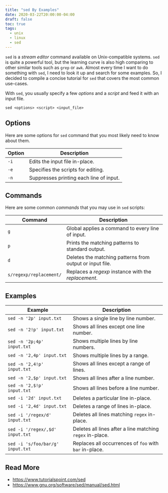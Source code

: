 ```yaml
---
title: "sed By Examples"
date: 2020-03-22T20:00:00-04:00
draft: false
toc: true
tags:
  - unix
  - linux
  - sed
---
```


`sed` is a _stream editor_ command available on Unix-compatible systems.
`sed` is quite a powerful tool, but the learning curve is also high comparing to other similar tools such as `grep` or `awk`.
Almost every time I want to do something with `sed`, I need to look it up and search for some examples.
So, I decided to compile a concise tutorial for `sed` that covers the most common use-cases.

With `sed`, you usually specify a few _options_ and a _script_ and feed it with an input file.

```
sed <options> <script> <input_file>
```

## Options

Here are some options for `sed` command that you most likely need to know about them.

| Option | Description                             |
|--------|-----------------------------------------|
| `-i`   | Edits the input file in-place.          |
| `-e`   | Specifies the scripts for editing.      |
| `-n`   | Suppresses printing each line of input. |

## Commands

Here are some common _commands_ that you may use in `sed` scripts:

| Command                 | Description                                              |
|-------------------------|----------------------------------------------------------|
| `g`                     | Global applies a command to every line of input.         |
| `p`                     | Prints the matching patterns to standard output.         |
| `d`                     | Deletes the matching patterns from output or input file. |
| `s/regexp/replacement/` | Replaces a _regexp_ instance with the _replacement_.     |

## Examples

| Example                          | Description                                               |
|----------------------------------|-----------------------------------------------------------|
| `sed -n '2p' input.txt`          | Shows a single line by line number.                       |
| `sed -n '2!p' input.txt`         | Shows all lines except one line number.                   |
| `sed -n '2p;4p' input.txt`       | Shows multiple lines by line numbers.                     |
| `sed -n '2,4p' input.txt`        | Shows multiple lines by a range.                          |
| `sed -n '2,4!p' input.txt`       | Shows all lines except a range of lines.                  |
| `sed -n '2,$p' input.txt`        | Shows all lines after a line number.                      |
| `sed -n '2,$!p' input.txt`       | Shows all lines before a line number.                     |
| `sed -i '2d' input.txt`          | Deletes a particular line in-place.                       |
| `sed -i '2,4d' input.txt`        | Deletes a range of lines in-place.                        |
| `sed -i '/regex/d' input.txt`    | Deletes all lines matching `regex` in-place.              |
| `sed -i '/regex/,$d' input.txt`  | Deletes all lines after a line matching `regex` in-place. |
| `sed -i 's/foo/bar/g' input.txt` | Replaces all occurrences of `foo` with `bar` in-place.    |

## Read More

  - https://www.tutorialspoint.com/sed
  - https://www.gnu.org/software/sed/manual/sed.html
